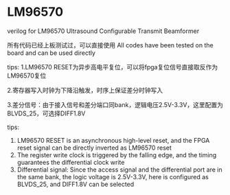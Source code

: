 # LM96570
verilog for LM96570 Ultrasound Configurable Transmit Beamformer

所有代码已经上板测试过，可以直接使用
All codes have been tested on the board and can be used directly

tips:
1.LM96570 RESET为异步高电平复位，可以将fpga复位信号直接取反作为LM96570复位

2.寄存器写入时钟为下降沿触发，时序上保证差分时钟写入

3.差分信号：由于接入信号和差分端口同bank，逻辑电压2.5V-3.3V，这里配置为BLVDS_25，可选择DIFF1.8V

tips:
1. LM96570 RESET is an asynchronous high-level reset, and the FPGA reset signal can be directly inverted as LM96570 reset
2. The register write clock is triggered by the falling edge, and the timing guarantees the differential clock write
3. Differential signal: Since the access signal and the differential port are in the same bank, the logic voltage is 2.5V-3.3V, here is configured as BLVDS_25, and DIFF1.8V can be selected
